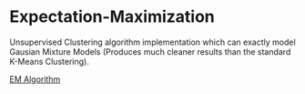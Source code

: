 # Expectation-Maximization

Unsupervised Clustering algorithm implementation which can exactly model Gausian
Mixture Models (Produces much cleaner results than the standard K-Means
Clustering).

[EM Algorithm](https://en.wikipedia.org/wiki/Expectation–maximization_algorithm#Gaussian_mixture)

